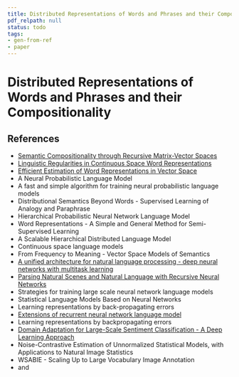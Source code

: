 ```yaml
---
title: Distributed Representations of Words and Phrases and their Compositionality
pdf_relpath: null
status: todo
tags:
- gen-from-ref
- paper
---
```


# Distributed Representations of Words and Phrases and their Compositionality

## References

- [Semantic Compositionality through Recursive Matrix-Vector Spaces](./semantic-compositionality-through-recursive-matrix-vector-spaces.md)
- [Linguistic Regularities in Continuous Space Word Representations](./linguistic-regularities-in-continuous-space-word-representations.md)
- [Efficient Estimation of Word Representations in Vector Space](./efficient-estimation-of-word-representations-in-vector-space.md)
- A Neural Probabilistic Language Model
- A fast and simple algorithm for training neural probabilistic language models
- Distributional Semantics Beyond Words - Supervised Learning of Analogy and Paraphrase
- Hierarchical Probabilistic Neural Network Language Model
- Word Representations - A Simple and General Method for Semi-Supervised Learning
- A Scalable Hierarchical Distributed Language Model
- Continuous space language models
- From Frequency to Meaning - Vector Space Models of Semantics
- [A unified architecture for natural language processing - deep neural networks with multitask learning](./a-unified-architecture-for-natural-language-processing-deep-neural-networks-with-multitask-learning.md)
- [Parsing Natural Scenes and Natural Language with Recursive Neural Networks](./parsing-natural-scenes-and-natural-language-with-recursive-neural-networks.md)
- Strategies for training large scale neural network language models
- Statistical Language Models Based on Neural Networks
- Learning representations by back-propagating errors
- [Extensions of recurrent neural network language model](./extensions-of-recurrent-neural-network-language-model.md)
- Learning representations by backpropagating errors
- [Domain Adaptation for Large-Scale Sentiment Classification - A Deep Learning Approach](./domain-adaptation-for-large-scale-sentiment-classification-a-deep-learning-approach.md)
- Noise-Contrastive Estimation of Unnormalized Statistical Models, with Applications to Natural Image Statistics
- WSABIE - Scaling Up to Large Vocabulary Image Annotation
- and
